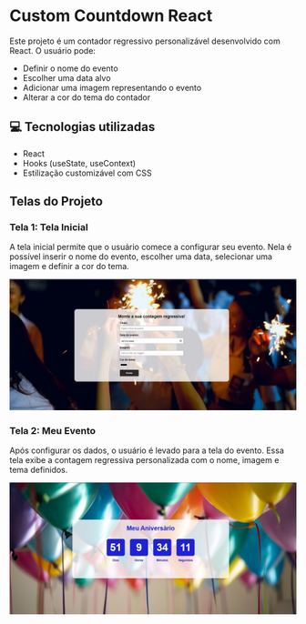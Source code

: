 # Custom Countdown React

Este projeto é um contador regressivo personalizável desenvolvido com React. O usuário pode:

- Definir o nome do evento
- Escolher uma data alvo
- Adicionar uma imagem representando o evento
- Alterar a cor do tema do contador

## 💻 Tecnologias utilizadas
- React
- Hooks (useState, useContext)
- Estilização customizável com CSS

## Telas do Projeto

### Tela 1: Tela Inicial
A tela inicial permite que o usuário comece a configurar seu evento. Nela é possível inserir o nome do evento, escolher uma data, selecionar uma imagem e definir a cor do tema.

![Tela Inicial](src/assets/telaincial.jpg)

### Tela 2: Meu Evento
Após configurar os dados, o usuário é levado para a tela do evento. Essa tela exibe a contagem regressiva personalizada com o nome, imagem e tema definidos.

![Meu Evento](src/assets/meuevento.jpg)

